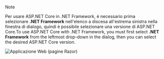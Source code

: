   > [!NOTE]
  > <span data-ttu-id="251b5-101">Per usare ASP.NET Core in .NET Framework, è necessario prima selezionare **.NET Framework** nell'elenco a discesa all'estrema sinistra nella finestra di dialogo, quindi è possibile selezionare una versione di ASP.NET Core.</span><span class="sxs-lookup"><span data-stu-id="251b5-101">To use ASP.NET Core with .NET Framework, you must first select **.NET Framework** from the leftmost drop-down in the dialog, then you can select the desired ASP.NET Core version.</span></span>

  ![Applicazione Web (pagine Razor)](../tutorials/razor-pages/razor-pages-start/_static/np2.png)